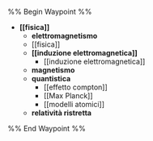 %% Begin Waypoint %%
- **[[fisica]]**
	- **elettromagnetismo**
	- [[fisica]]
	- **[[induzione elettromagnetica]]**
		- [[induzione elettromagnetica]]
	- **magnetismo**
	- **quantistica**
		- [[effetto compton]]
		- [[Max Planck]]
		- [[modelli atomici]]
	- **relatività ristretta**


%% End Waypoint %%